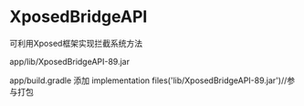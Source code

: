 # XposedBridgeAPI
可利用Xposed框架实现拦截系统方法

app/lib/XposedBridgeAPI-89.jar

app/build.gradle 添加     implementation files('lib/XposedBridgeAPI-89.jar')//参与打包

